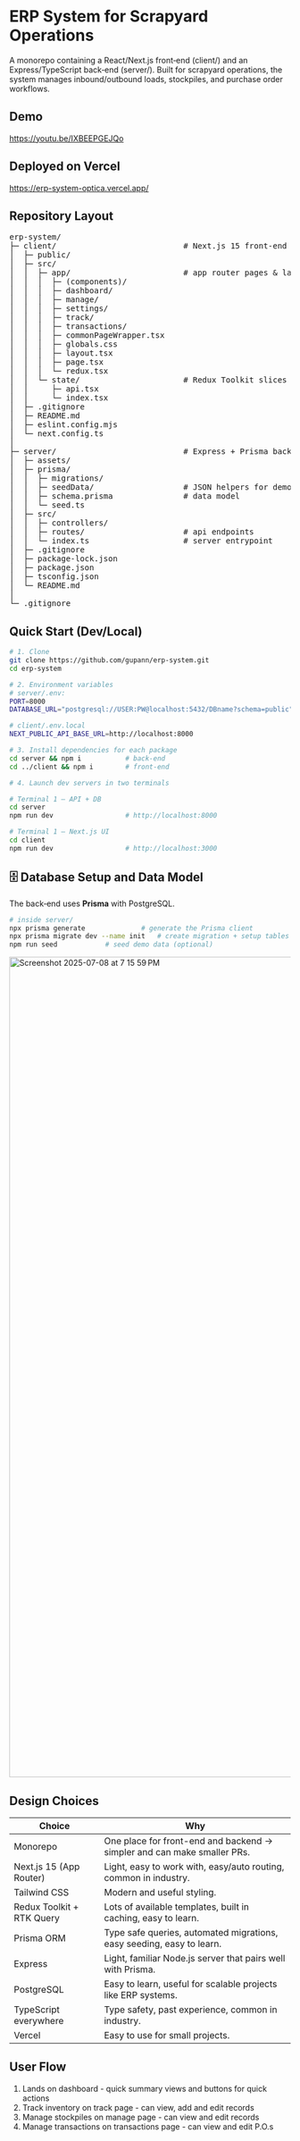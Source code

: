# ERP System for Scrapyard Operations

A monorepo containing a React/Next.js front‑end (client/) and an Express/TypeScript back‑end (server/). Built for scrapyard operations, the system manages inbound/outbound loads, stockpiles, and purchase order workflows.

## Demo
https://youtu.be/IXBEEPGEJQo

## Deployed on Vercel
https://erp-system-optica.vercel.app/

## Repository Layout

<pre>
erp-system/
├─ client/                           # Next.js 15 front-end
│  ├─ public/                       
│  ├─ src/
│  │  ├─ app/                        # app router pages & layouts
│  │  │  ├─ (components)/            
│  │  │  ├─ dashboard/               
│  │  │  ├─ manage/                  
│  │  │  ├─ settings/                
│  │  │  ├─ track/                   
│  │  │  ├─ transactions/            
│  │  │  ├─ commonPageWrapper.tsx    
│  │  │  ├─ globals.css              
│  │  │  ├─ layout.tsx               
│  │  │  ├─ page.tsx                 
│  │  │  └─ redux.tsx                
│  │  └─ state/                      # Redux Toolkit slices and RTK Query
│  │     ├─ api.tsx
│  │     └─ index.tsx
│  ├─ .gitignore
│  ├─ README.md
│  ├─ eslint.config.mjs
│  └─ next.config.ts
│
├─ server/                           # Express + Prisma back-end
│  ├─ assets/                        
│  ├─ prisma/
│  │  ├─ migrations/                 
│  │  ├─ seedData/                   # JSON helpers for demo data
│  │  ├─ schema.prisma               # data model
│  │  └─ seed.ts                     
│  ├─ src/
│  │  ├─ controllers/                
│  │  ├─ routes/                     # api endpoints
│  │  └─ index.ts                    # server entrypoint
│  ├─ .gitignore
│  ├─ package-lock.json
│  ├─ package.json
│  ├─ tsconfig.json
│  └─ README.md
│
└─ .gitignore                         
</pre>

## Quick Start (Dev/Local)

```bash
# 1. Clone
git clone https://github.com/gupann/erp-system.git
cd erp-system

# 2. Environment variables
# server/.env:
PORT=8000
DATABASE_URL="postgresql://USER:PW@localhost:5432/DBname?schema=public"

# client/.env.local
NEXT_PUBLIC_API_BASE_URL=http://localhost:8000

# 3. Install dependencies for each package
cd server && npm i           # back-end
cd ../client && npm i        # front-end

# 4. Launch dev servers in two terminals

# Terminal 1 – API + DB
cd server
npm run dev                  # http://localhost:8000

# Terminal 1 – Next.js UI
cd client
npm run dev                  # http://localhost:3000
```

## 🗄️ Database Setup and Data Model

The back‑end uses **Prisma** with PostgreSQL.

```bash
# inside server/
npx prisma generate              # generate the Prisma client
npx prisma migrate dev --name init   # create migration + setup tables
npm run seed            # seed demo data (optional)
```

<img width="1469" alt="Screenshot 2025-07-08 at 7 15 59 PM" src="https://github.com/user-attachments/assets/1d08aed4-21c6-4732-bcc2-816260ebff63" />

## Design Choices

| **Choice**                     | **Why**                                                                           |
|--------------------------------|-----------------------------------------------------------------------------------------|
| Monorepo                       | One place for front-end and backend → simpler and can make smaller PRs.                                   |
| Next.js 15 (App Router)        | Light, easy to work with, easy/auto routing, common in industry.                                 |
| Tailwind CSS                   | Modern and useful styling.                |
| Redux Toolkit + RTK Query      | Lots of available templates, built in caching, easy to learn.                           |
| Prisma ORM                     | Type safe queries, automated migrations, easy seeding, easy to learn.                               |
| Express                        | Light, familiar Node.js server that pairs well with Prisma.                       |
| PostgreSQL                     | Easy to learn, useful for scalable projects like ERP systems.                                 |
| TypeScript everywhere          | Type safety, past experience, common in industry.               |
| Vercel                          | Easy to use for small projects.               |

## User Flow
1. Lands on dashboard - quick summary views and buttons for quick actions
2. Track inventory on track page - can view, add and edit records
3. Manage stockpiles on manage page - can view and edit records
4. Manage transactions on transactions page - can view and edit P.O.s

